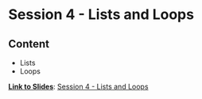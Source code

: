# Session 4 - Lists and Loops
## Content
- Lists
- Loops

<b><u>Link to Slides</u></b>: [Session 4 - Lists and Loops](https://docs.google.com/presentation/d/19v7i04ySen7Uq2vIqUA6wbX-eQIJnb-bAI6YF6Lc8Gg/edit?usp=sharing)